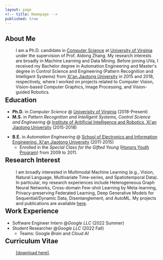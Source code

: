 ```yaml
---
layout: page
<!-- title: Homepage -->
published: true
---
```


 
## **About Me**
<p style="padding-left: 35px;"> I am a Ph.D. candidate in <a href="https://engineering.virginia.edu/departments/computer-science">Computer Science</a> at <a href="https://www.virginia.edu/">University of Virginia</a> under the supervision of Prof. Aidong Zhang. My research interests are broadly in Machine Learning and Data Mining.  <!-- differencial privacy, and reinforcement learning --> Before joining UVa, I received my Bachelor degree in Automation Engineering and Master's degree in Control Science and Engineering (Pattern Recognition and Intelligent Systems) from <a href="http://en.hit.edu.cn/">Xi'an Jiaotong University</a> in 2015 and 2018, respectively, where I worked on projects related to Computer Vision, Vision-based Computer Graphics, Image Processing, and Vision-guided Robotics. <!-- I am passionate about exploring AL/ML/CV/NLP potentials in daily lives! --></p>



<div class="masthead" style="margin-top: -25px;margin-bottom: -15;"> </div>



## **Education**
- **Ph.D.** in *Computer Science* @ [Univerisity of Virginia](https://engineering.virginia.edu/departments/computer-science) (2018-Present) 
  <!-- - Advisor: [Aidong Zhang](https://scholar.google.com/citations?hl=en&user=O8XxkE4AAAAJ) -->
- **M.S.** in *Pattern Recognition and Intelligent Systems, Control Science and Engineering* @ [Institute of Aritificial Intelligence and Robotics, Xi'an Jiaotong University](http://www.aiar.xjtu.edu.cn/) (2015-2018)
<!-- Control Science and Engineering:  -->
  <!-- - Research field: Computer Vision, Vision-based Computer Graphics, Image Processing.  -->
  <!-- - Thesis: Illumination-guided and Semantic-reasonable Neural Style Transfer and 3D Non-photorealistic Rendering (Advisor: [Xuguang Lan](https://dblp.org/pid/86/6892.html) and [Nanning Zheng](https://scholar.google.com/citations?user=iqMe3p8AAAAJ&hl=de)) -->
- **B.E.** in *Automation Engineering* @ [School of Electronics and Information Engineering, Xi'an Jiaotong University](http://eie.xjtu.edu.cn/en/info/1002/1004.htm) (2011-2015)
  <!-- - Skipped the 2011 National College Entrance Examination. -->
  - Enrolled in the *Special Class for the Gifted Young* ([Honors Youth Program](https://jia-yi-chen.github.io/images/HYP.pdf)) from 2009 to 2011.


<div class="masthead" style="margin-top: -25px;margin-bottom: -15;"> </div>

## **Research Interest**

<p style="padding-left: 35px;">I am broadly interested in Multimodal Machine Learning (e.g., Vision, Natural Language, Multivariate Time-series, and Spatiotemporal Data). In particular, my research experiences include Heterogeneous Graph Neural Networks, Cross-domain Few-shot Learning by Meta-learning, Privacy-preserving Federated Learning, Deep Generative Models for Sequential/Dynamic Data, Disentanglement, and AutoML. My projects and publications are available <a href="/about">here</a>. </p>

<div class="masthead" style="margin-top: -25px;margin-bottom: -15;"> </div>

## **Work Experience**
- Software Engineer Intern @*Google LLC* (2022 Summer) 
- Student Researcher @*Google LLC* (2022 Fall) 
  - Teams: Google *Brain* and *Cloud AI*
  <!-- - Project -->

<div class="masthead" style="margin-top: -25px;margin-bottom: -15;"> </div>

## **Curriculum Vitae**

<p style="padding-left: 35px;"> <a href="https://drive.google.com/file/d/1rnK5lDGuK3wfjaeUXLUxyxeAP9_QEjq4/view?usp=sharing">[download here]</a>. </p>

<div class="masthead" style="margin-top: -25px;margin-bottom: -15;"> </div>


<!-- <a name="project"></a> -->
<!-- ## **Skills** -->

<!-- - **Programming Languages**: Python, C++, Matlab, SQL, HTML, Java
- **Tools & Platforms**: Linux,  PyTorch, Tensorflow, OpenCV, ffmpeg,  nltk, scikit-learn, OpenAI Gym, Robotic Operating System (ROS), IDEs (PyCharm, Xcode, Visual Studio, Eclipse)
- **Deep Learning Models**: CNN, RNN, LSTM, Transformer, Graph Neural Networks (GNN), Autoencoder, Variational Autoencoder (VAE), Generative Adversarial Networks (GAN), Conditional GAN, SeqGAN, etc.
- **Multi-media Skills**:   Adobe Photoshop/Indesign/Illustrator, CorelPainter (**2D**); Autodesk Maya, Unity (**3D**) -->


<!-- <div class="masthead" style="margin-top: -25px;margin-bottom: -15;"> </div> -->




<!-- <div class="masthead" style="margin-top: -25px;margin-bottom: -15;"> </div> -->

<!-- ## **News**
- Our paper "FedMSplit: Correlation Adaptive Federated Multitask Learning over Multimodal Split Networks" is accepted by SIGKDD'22.
- Our paper "Adaptive Topological Transduction for Hybrid Few-shot Learning" is accepted by WWW'22.
- Our paper "HetMAML: Task-heterogeneous Model-agnostic Meta-learning for Few-shot Learning Across Modalities" is accepted by CIKM'21.
- Our paper "HGMF: Heterogeneous Graph-based Fusion for Multimodal Data with Incompleteness" is accepted by SIGKDD'20!


<div class="masthead" style="margin-top: -25px;margin-bottom: -15;"> </div> -->
<!-- ## **News**
- 04/14/2021: One full research paper accepted by SIGIR 2021!
- 01/22/2021: One paper accepted by AISTATS 2021! -->


  <!-- - Tools: Linux, Matlab, C++, OpenCV, ffmpeg -->

<!-- [[Project details can be found here]](/about) -->
<!-- \**Project details can be found [here](/about)*. -->
<!-- <p style="padding-top: 35px;"> *Project details can be found <a href="{{ site.baseurl }}/about/#proj">here</a>.</p> -->


 <!-- <div class="masthead" style="margin-top: -25px;margin-bottom: -15;"> </div> -->

<!-- ## More -->
<div style="margin-top: 32px;margin-bottom: 12px;"> </div>
<!-- <p style="font-size: 20px;font-weight: bold;"> *More about me: <a href="{{ site.baseurl }}/CV"> Curriculum Vitae</a></p> -->

<!-- <p style="font-size: 20px;font-weight: bold;"> *More about me: <a href="https://drive.google.com/file/d/1rnK5lDGuK3wfjaeUXLUxyxeAP9_QEjq4/view?usp=sharing"> Curriculum Vitae</a></p> -->


